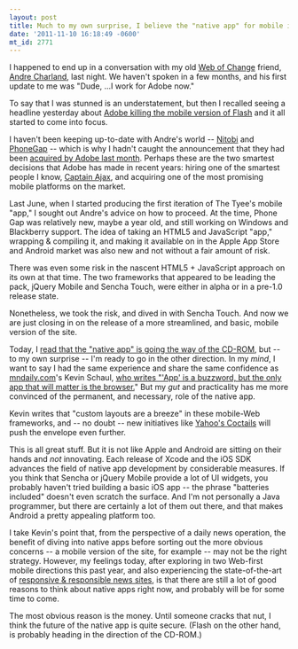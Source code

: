 ```yaml
---
layout: post
title: Much to my own surprise, I believe the "native app" for mobile is here to stay.
date: '2011-11-10 16:18:49 -0600'
mt_id: 2771
---
```


I happened to end up in a conversation with my old [Web of Change](http://webofchange.org) friend, [Andre Charland](http://twitter.com/AndreCharland), last night. We haven't spoken in a few months, and his first update to me was "Dude, ...I work for Adobe now."

To say that I was stunned is an understatement, but then I recalled seeing a headline yesterday about [Adobe killing the mobile version of Flash](http://venturebeat.com/2011/11/09/adobe-kills-mobile-flash/) and it all started to come into focus.

I haven't been keeping up-to-date with Andre's world -- [Nitobi](http://nitobi.com) and [PhoneGap](http://http://phonegap.com) -- which is why I hadn't caught the announcement that they had been [acquired by Adobe last month](http://blogs.nitobi.com/andre/index.php/2011/10/04/nitobi-and-phonegaps-new-home-at-adobe/#comments). Perhaps these are the two smartest decisions that Adobe has made in recent years: hiring one of the smartest people I know, [Captain Ajax](http://blogs.nitobi.com/andre/index.php/2011/10/04/nitobi-and-phonegaps-new-home-at-adobe/#comments), and acquiring one of the most promising mobile platforms on the market.

Last June, when I started producing the first iteration of The Tyee's mobile "app," I sought out Andre's advice on how to proceed. At the time, Phone Gap was relatively new, maybe a year old, and still working on Windows and Blackberry support. The idea of taking an HTML5 and JavaScript "app," wrapping & compiling it, and making it available on in the Apple App Store and Android market was also new and not without a fair amount of risk.

There was even some risk in the nascent HTML5 + JavaScript approach on its own at that time. The two frameworks that appeared to be leading the pack, jQuery Mobile and Sencha Touch, were either in alpha or in a pre-1.0 release state.

Nonetheless, we took the risk, and dived in with Sencha Touch. And now we are just closing in on the release of a more streamlined, and basic, mobile version of the site.

Today, I [read that the "native app" is going the way of the CD-ROM](http://venturebeat.com/2011/11/09/mobile-web/), but -- to my own surprise -- I'm ready to go in the other direction. In my _mind_, I want to say I had the same experience and share the same confidence as [mndaily.com](http://mndaily.com)'s Kevin Schaul, [who writes "'App' is a buzzword, but the only app that will matter is the browser.](http://www.kevinschaul.com/2011/05/13/whats-in-a-web-app/)" But my _gut_ and practicality has me more convinced of the permanent, and necessary, role of the native app.

Kevin writes that "custom layouts are a breeze" in these mobile-Web frameworks, and -- no doubt -- new initiatives like [Yahoo's Coctails](http://developer.yahoo.com/blogs/ydn/posts/2011/11/yahoo-announces-cocktails-%e2%80%93-shaken-not-stirred/) will push the envelope even further.

This is all great stuff. But it is not like Apple and Android are sitting on their hands and _not_ innovating. Each release of Xcode and the iOS SDK advances the field of native app development by considerable measures. If you think that Sencha or jQuery Mobile provide a lot of UI widgets, you probably haven't tried building a basic iOS app -- the phrase "batteries included" doesn't even scratch the surface. And I'm not personally a Java programmer, but there are certainly a lot of them out there, and that makes Android a pretty appealing platform too.

I take Kevin's point that, from the perspective of a daily news operation, the benefit of diving into native apps before sorting out the more obvious concerns -- a mobile version of the site, for example -- may not be the right strategy. However, my feelings today, after exploring in two Web-first mobile directions this past year, and also experiencing the state-of-the-art of [responsive & responsible news sites](http://www.readwriteweb.com/mobile/2011/09/how-the-boston-globe-pulled-of.php), is that there are still a lot of good reasons to think about native apps right now, and probably will be for some time to come.

The most obvious reason is the money. Until someone cracks that nut, I think the future of the native app is quite secure. (Flash on the other hand, is probably heading in the direction of the CD-ROM.)
